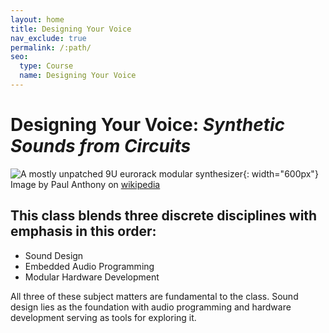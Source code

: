 ```yaml
---
layout: home
title: Designing Your Voice
nav_exclude: true
permalink: /:path/
seo:
  type: Course
  name: Designing Your Voice
---
```


# Designing Your Voice: _Synthetic Sounds from Circuits_

![A mostly unpatched 9U eurorack modular synthesizer](https://upload.wikimedia.org/wikipedia/commons/e/e2/Eurorack_Modular_Synthesizer.jpg){: width="600px"}  
Image by Paul Anthony on [wikipedia](https://en.wikipedia.org/wiki/Eurorack#/media/File:Eurorack_Modular_Synthesizer.jpg_)

## This class blends three discrete disciplines with emphasis in this order:

- Sound Design
- Embedded Audio Programming
- Modular Hardware Development

All three of these subject matters are fundamental to the class. Sound design lies as the foundation with audio programming and hardware development serving as tools for exploring it.

